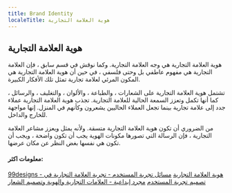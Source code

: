 ```yaml
---
title: Brand Identity
localeTitle: هوية العلامة التجارية
---
```

## هوية العلامة التجارية

هوية العلامة التجارية هي وجه العلامة التجارية. وكما نوقش في قسم سابق ، فإن العلامة التجارية هي مفهوم عاطفي بل وحتى فلسفي ، في حين أن هوية العلامة التجارية هي المكون المرئي لعلامة تجارية تمثل تلك الأفكار الكبيرة.

تشتمل هوية العلامة التجارية على الشعارات ، والطباعة ، والألوان ، والتغليف ، والرسائل ، كما أنها تكمل وتعزز السمعة الحالية للعلامة التجارية. تجذب هوية العلامة التجارية عملاء جدد إلى علامة تجارية بينما تجعل العملاء الحاليين يشعرون وكأنهم في المنزل. إنها مواجهة للخارج والداخل.

من الضروري أن تكون هوية العلامة التجارية متسقة. ولأنه يمثل ويعزز مشاعر العلامة التجارية ، فإن الرسالة التي تصورها مكونات الهوية يجب أن تكون واضحة ، ويجب أن تكون هي نفسها بغض النظر عن مكان عرضها.

#### معلومات اكثر:

[99designs - هوية العلامة التجارية](https://99designs.com/blog/tips/brand-identity/) [مسائل تجربة المستخدم - تجربة العلامة التجارية في تصميم تجربة المستخدم](https://www.uxmatters.com/mt/archives/2006/07/brand-experience-in-user-experience-design.php) [مجرد إبداعية - العلامات التجارية والهوية وتصميم الشعار](http://justcreative.com/2010/04/06/branding-identity-logo-design-explained/)